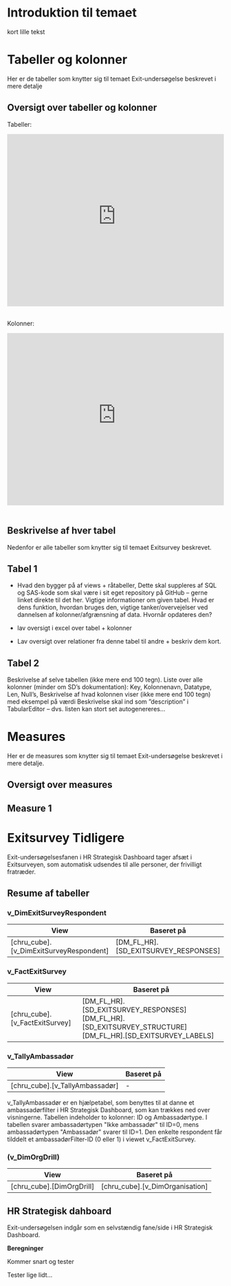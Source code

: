 # Introduktion til temaet
kort lille tekst

# Tabeller og kolonner
Her er de tabeller som knytter sig til temaet Exit-undersøgelse beskrevet i mere detalje

## Oversigt over tabeller og kolonner
Tabeller:
<center>
<iframe width="100%" height="400" frameborder="0" scrolling="no" src="https://regionh-my.sharepoint.com/personal/stefan_sajin-henningsen_regionh_dk/_layouts/15/Doc.aspx?sourcedoc={6cec8183-4afe-4095-b5cb-80970503ae79}&action=embedview&Item=Exit_unders%C3%B8gelse_Tabeller&wdAllowInteractivity=FALSE&wdHideGridlines=TRUE&wdHideHeaders=TRUE&wdInConfigurator=TRUE&wdInConfigurator=TRUE&edesNext=TRUE&edrtees6=FALSE&resen=FALSE&ed1JS=FALSE&wdHideSheetTabs=TRUE&ActiveCell=Z1000"></iframe>
</center>
<br>

Kolonner:
<center>
<iframe width="100%" height="400" frameborder="0" scrolling="no" src="https://regionh-my.sharepoint.com/personal/stefan_sajin-henningsen_regionh_dk/_layouts/15/Doc.aspx?sourcedoc={6cec8183-4afe-4095-b5cb-80970503ae79}&action=embedview&Item=Exit_unders%C3%B8gelse_Kolonner&wdAllowInteractivity=FALSE&wdHideGridlines=TRUE&wdHideHeaders=TRUE&wdInConfigurator=TRUE&wdInConfigurator=TRUE&edesNext=TRUE&edrtees6=FALSE&resen=FALSE&ed1JS=FALSE&wdHideSheetTabs=TRUE&ActiveCell=Z1000"></iframe>
</center>
<br>

## Beskrivelse af hver tabel
Nedenfor er alle tabeller som knytter sig til temaet Exitsurvey beskrevet.
## Tabel 1
- Hvad den bygger på af views + råtabeller,  Dette skal suppleres af SQL og SAS-kode som skal være i sit eget repository på GitHub – gerne linket direkte til det her.
 Vigtige informationer om given tabel. Hvad er dens funktion, hvordan bruges den, vigtige tanker/overvejelser ved dannelsen af kolonner/afgrænsning af data. Hvornår opdateres den?

- lav oversigt i excel over tabel + kolonner
- Lav oversigt over relationer fra denne tabel til andre + beskriv dem kort.

## Tabel 2

Beskrivelse af selve tabellen (ikke mere end 100 tegn).
Liste over alle kolonner (minder om SD’s dokumentation):
Key, Kolonnenavn, Datatype, Len, Null’s, Beskrivelse af hvad kolonnen viser (ikke mere end 100 tegn) med eksempel på værdi
Beskrivelse skal ind som ”description” i TabularEditor – dvs. listen kan stort set autogenereres…


# Measures
Her er de measures som knytter sig til temaet Exit-undersøgelse beskrevet i mere detalje.

## Oversigt over measures


## Measure 1






# Exitsurvey Tidligere

Exit-undersøgelsesfanen i HR Strategisk Dashboard tager afsæt i Exitsurveyen, som automatisk udsendes til alle personer, der frivilligt fratræder. 

## Resume af tabeller

### v_DimExitSurveyRespondent

| **View** | **Baseret på** | 
| - | - |
| [chru_cube].[v_DimExitSurveyRespondent] | [DM_FL_HR].[SD_EXITSURVEY_RESPONSES] |



### v_FactExitSurvey

| **View** | **Baseret på** | 
| - | - |
| [chru_cube].[v_FactExitSurvey] | [DM_FL_HR].[SD_EXITSURVEY_RESPONSES] [DM_FL_HR].[SD_EXITSURVEY_STRUCTURE] [DM_FL_HR].[SD_EXITSURVEY_LABELS] |



### v_TallyAmbassadør

| **View** | **Baseret på** | 
| - | - |
| [chru_cube].[v_TallyAmbassadør] | - |
v_TallyAmbassadør er en hjælpetabel, som benyttes til at danne et ambassadørfilter i HR Strategisk Dashboard, som kan trækkes ned over visningerne. Tabellen indeholder to kolonner: ID og Ambassadørtype. I tabellen svarer ambassadørtypen "Ikke ambassadør" til ID=0, mens ambassadørtypen "Ambassadør" svarer til ID=1. Den enkelte respondent får tilddelt et ambassadørFilter-ID (0 eller 1) i viewet v_FactExitSurvey. 



### (v_DimOrgDrill)

| **View** | **Baseret på** | 
| - | - |
| [chru_cube].[DimOrgDrill] | [chru_cube].[v_DimOrganisation] |



## HR Strategisk dahboard
Exit-undersøgelsen indgår som en selvstændig fane/side i HR Strategisk Dashboard.


**Beregninger**


Kommer snart og tester

Tester lige lidt...
